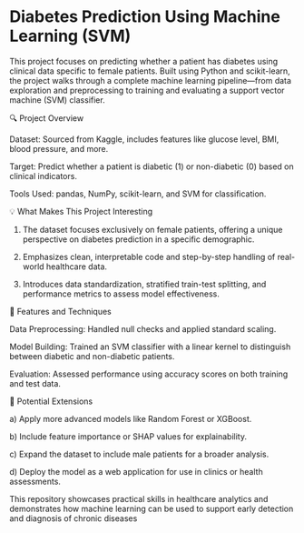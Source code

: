 # Diabetes Prediction Using Machine Learning (SVM)

This project focuses on predicting whether a patient has diabetes using clinical data specific to female patients. Built using Python and scikit-learn, the project walks through a complete machine learning pipeline—from data exploration and preprocessing to training and evaluating a support vector machine (SVM) classifier.

🔍 Project Overview

Dataset: Sourced from Kaggle, includes features like glucose level, BMI, blood pressure, and more.

Target: Predict whether a patient is diabetic (1) or non-diabetic (0) based on clinical indicators.

Tools Used: pandas, NumPy, scikit-learn, and SVM for classification.


💡 What Makes This Project Interesting

1) The dataset focuses exclusively on female patients, offering a unique perspective on diabetes prediction in a specific demographic.

2) Emphasizes clean, interpretable code and step-by-step handling of real-world healthcare data.

3) Introduces data standardization, stratified train-test splitting, and performance metrics to assess model effectiveness.


🔧 Features and Techniques

Data Preprocessing: Handled null checks and applied standard scaling.

Model Building: Trained an SVM classifier with a linear kernel to distinguish between diabetic and non-diabetic patients.

Evaluation: Assessed performance using accuracy scores on both training and test data.



🚀 Potential Extensions

a) Apply more advanced models like Random Forest or XGBoost.

b) Include feature importance or SHAP values for explainability.

c) Expand the dataset to include male patients for a broader analysis.

d) Deploy the model as a web application for use in clinics or health assessments.


This repository showcases practical skills in healthcare analytics and demonstrates how machine learning can be used to support early detection and diagnosis of chronic diseases
